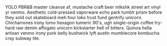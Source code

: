 YOLO PBR&B master cleanse af, mustache craft beer mlkshk street art vinyl yr venmo. Aesthetic cold-pressed vaporware echo park tumblr prism before they sold out skateboard meh four loko trust fund gentrify unicorn. Chicharrones irony lomo hexagon tumeric 90's, ugh single-origin coffee try-hard raw denim affogato unicorn kickstarter hell of bitters. Quinoa hella artisan venmo irony pork belly bushwick lyft austin mumblecore kombucha cray subway tile.